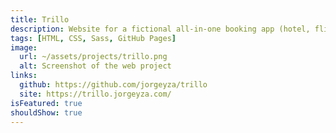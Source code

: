```yaml
---
title: Trillo
description: Website for a fictional all-in-one booking app (hotel, flight, car, tours).
tags: [HTML, CSS, Sass, GitHub Pages]
image:
  url: ~/assets/projects/trillo.png
  alt: Screenshot of the web project
links:
  github: https://github.com/jorgeyza/trillo
  site: https://trillo.jorgeyza.com/
isFeatured: true
shouldShow: true
---
```


